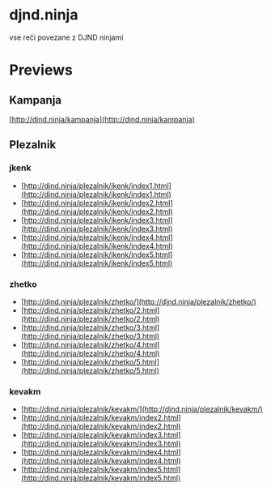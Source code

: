 djnd.ninja
==========

vse reči povezane z DJND ninjami

Previews
=========

## Kampanja
[http://djnd.ninja/kampanja](http://djnd.ninja/kampanja)

## Plezalnik
### jkenk
* [http://djnd.ninja/plezalnik/jkenk/index1.html](http://djnd.ninja/plezalnik/jkenk/index1.html)
* [http://djnd.ninja/plezalnik/jkenk/index2.html](http://djnd.ninja/plezalnik/jkenk/index2.html)
* [http://djnd.ninja/plezalnik/jkenk/index3.html](http://djnd.ninja/plezalnik/jkenk/index3.html)
* [http://djnd.ninja/plezalnik/jkenk/index4.html](http://djnd.ninja/plezalnik/jkenk/index4.html)
* [http://djnd.ninja/plezalnik/jkenk/index5.html](http://djnd.ninja/plezalnik/jkenk/index5.html)

### zhetko
* [http://djnd.ninja/plezalnik/zhetko/](http://djnd.ninja/plezalnik/zhetko/)
* [http://djnd.ninja/plezalnik/zhetko/2.html](http://djnd.ninja/plezalnik/zhetko/2.html)
* [http://djnd.ninja/plezalnik/zhetko/3.html](http://djnd.ninja/plezalnik/zhetko/3.html)
* [http://djnd.ninja/plezalnik/zhetko/4.html](http://djnd.ninja/plezalnik/zhetko/4.html)
* [http://djnd.ninja/plezalnik/zhetko/5.html](http://djnd.ninja/plezalnik/zhetko/5.html)

### kevakm
* [http://djnd.ninja/plezalnik/kevakm/](http://djnd.ninja/plezalnik/kevakm/)
* [http://djnd.ninja/plezalnik/kevakm/index2.html](http://djnd.ninja/plezalnik/kevakm/index2.html)
* [http://djnd.ninja/plezalnik/kevakm/index3.html](http://djnd.ninja/plezalnik/kevakm/index3.html)
* [http://djnd.ninja/plezalnik/kevakm/index4.html](http://djnd.ninja/plezalnik/kevakm/index4.html)
* [http://djnd.ninja/plezalnik/kevakm/index5.html](http://djnd.ninja/plezalnik/kevakm/index5.html)
